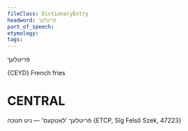 ```yaml
---
fileClass: DictionaryEntry
headword: פֿריטלעך
part_of_speech: 
etymology: 
tags: 
---
```

פֿריטלעך

{CEYD}
French fries

CENTRAL
========

פֿריטלעך 'לאַטקעס' — ניט חנוכּה
{ETCP, Sîg Felső Szek, 47223}
